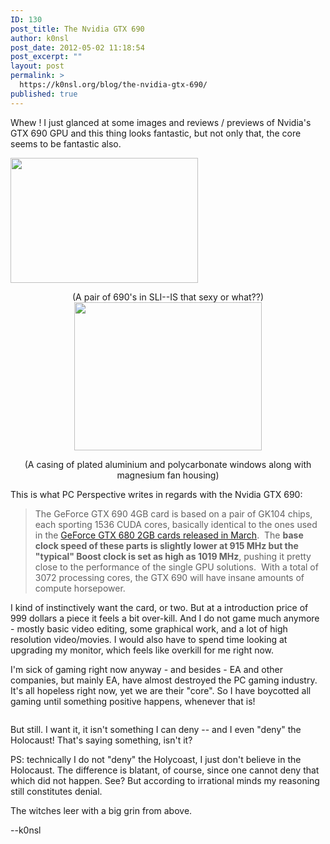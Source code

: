 ```yaml
---
ID: 130
post_title: The Nvidia GTX 690
author: k0nsl
post_date: 2012-05-02 11:18:54
post_excerpt: ""
layout: post
permalink: >
  https://k0nsl.org/blog/the-nvidia-gtx-690/
published: true
---
```

Whew ! I just glanced at some images and reviews / previews of Nvidia's GTX 690 GPU and this thing looks fantastic, but not only that, the core seems to be fantastic also.

<a href="http://k0nsl.org/blog/wp-content/uploads/2012/05/GTX_690_SLI-k0nsl.jpg"><img class="aligncenter size-medium wp-image-131" title="GTX_690_SLI-k0nsl" src="http://k0nsl.org/blog/wp-content/uploads/2012/05/GTX_690_SLI-k0nsl-300x200.jpg" alt="" width="300" height="200" /></a>
<p style="text-align: center;">(A pair of 690's in SLI--IS that sexy or what??)
<a href="http://k0nsl.org/blog/wp-content/uploads/2012/05/Nvidia1-Geforce-690-k0nsl.jpg"><img class="aligncenter size-medium wp-image-132" title="Nvidia1-Geforce-690-k0nsl" src="http://k0nsl.org/blog/wp-content/uploads/2012/05/Nvidia1-Geforce-690-k0nsl-300x237.jpg" alt="" width="300" height="237" /></a></p>
<p style="text-align: center;">(A casing of plated aluminium and polycarbonate windows along with magnesium fan housing)</p>
This is what PC Perspective writes in regards with the Nvidia GTX 690:
<blockquote>The GeForce GTX 690 4GB card is based on a pair of GK104 chips, each sporting 1536 CUDA cores, basically identical to the ones used in the <a href="http://www.pcper.com/reviews/Graphics-Cards/NVIDIA-GeForce-GTX-680-2GB-Graphics-Card-Review-Kepler-Motion">GeForce GTX 680 2GB cards released in March</a>.  The <strong>base clock speed of these parts is slightly lower at 915 MHz but the "typical" Boost clock is set as high as 1019 MHz</strong>, pushing it pretty close to the performance of the single GPU solutions.  With a total of 3072 processing cores, the GTX 690 will have insane amounts of compute horsepower.</blockquote>
I kind of instinctively want the card, or two. But at a introduction price of 999 dollars a piece it feels a bit over-kill. And I do not game much anymore - mostly basic video editing, some graphical work, and a lot of high resolution video/movies. I would also have to spend time looking at upgrading my monitor, which feels like overkill for me right now.

I'm sick of gaming right now anyway - and besides - EA and other companies, but mainly EA, have almost destroyed the PC gaming industry. It's all hopeless right now, yet we are their "core". So I have boycotted all gaming until something positive happens, whenever that is!

<img class="wpml_ico" src="http://k0nsl.org/blog/wp-content/plugins/wp-monalisa/icons/rant.gif" alt="" />

But still. I want it, it isn't something I can deny -- and I even "deny" the Holocaust! That's saying something, isn't it?

PS: technically I do not "deny" the Holycoast, I just don't believe in the Holocaust. The difference is blatant, of course, since one cannot deny that which did not happen. See? But according to irrational minds my reasoning still constitutes denial.

The witches leer with a big grin from above.

--k0nsl
